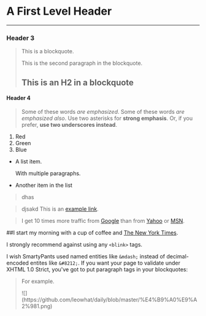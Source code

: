 A First Level Header
====================
____________________
### Header 3
> This is a blockquote.
> 
> This is the second paragraph in the blockquote.
>
> ## This is an H2 in a blockquote

#### Header 4
>Some of these words *are emphasized*.
Some of these words _are emphasized also_.
Use two asterisks for **strong emphasis**.
Or, if you prefer, __use two underscores instead__.

1. Red
2. Green
3. Blue
* A list item.

    With multiple paragraphs.

* Another item in the list
>dhas

>djsakd
>This is an [example link](http://example.com/).


>I get 10 times more traffic from [Google][1] than from
[Yahoo][2] or [MSN][3].

[1]: http://google.com/ "Google"
[2]: http://search.yahoo.com/ "Yahoo Search"
[3]: http://search.msn.com/ "MSN Search"

##I start my morning with a cup of coffee and
[The New York Times][NY Times].

[ny times]: http://www.nytimes.com/
I strongly recommend against using any `<blink>` tags.

I wish SmartyPants used named entities like `&mdash;`
instead of decimal-encoded entites like `&#8212;`.
If you want your page to validate under XHTML 1.0 Strict,
you've got to put paragraph tags in your blockquotes:

<blockquote>
<p>For example.</p>
![](https://github.com/leowhat/daily/blob/master/%E4%B9%A0%E9%A2%981.png)
